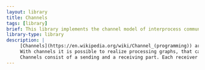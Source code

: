```yaml
---
layout: library
title: Channels
tags: [library]
brief: This library implements the channel model of interprocess communication.
library-type: library
description: |
     [Channels](https://en.wikipedia.org/wiki/Channel_(programming)) are one model of interprocess communication that has its roots in [communicating sequential process](https://en.wikipedia.org/wiki/Communicating_sequential_processes) (CSP).
     With channels it is possible to realize processing graphs, that can be used for more than one execution, compared to a graph that is setup with futures.
     Channels consist of a sending and a receiving part. Each receiver has an attached process that gets executed when a value is send through. It is possible to split, zip, zip_with, or merge channels. Each processing node is associated with a [process](process/index.html).
---
```

